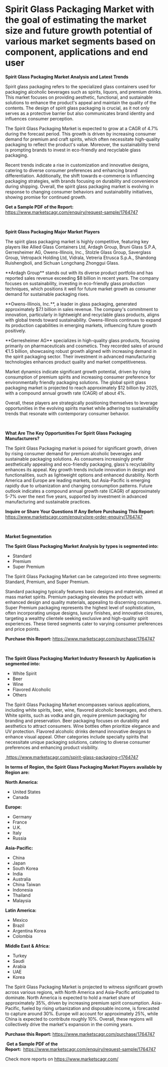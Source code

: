 <p><h1>Spirit Glass Packaging Market with the goal of estimating the market size and future growth potential of various market segments based on component, applications and end user</h1></p><p><strong>Spirit Glass Packaging Market Analysis and Latest Trends</strong></p>
<p><p>Spirit glass packaging refers to the specialized glass containers used for packaging alcoholic beverages such as spirits, liquors, and premium drinks. This market focuses on providing aesthetic, functional, and sustainable solutions to enhance the product's appeal and maintain the quality of the contents. The design of spirit glass packaging is crucial, as it not only serves as a protective barrier but also communicates brand identity and influences consumer perception.</p><p>The Spirit Glass Packaging Market is expected to grow at a CAGR of 4.7% during the forecast period. This growth is driven by increasing consumer demand for premium and craft spirits, which often necessitate high-quality packaging to reflect the product's value. Moreover, the sustainability trend is prompting brands to invest in eco-friendly and recyclable glass packaging. </p><p>Recent trends indicate a rise in customization and innovative designs, catering to diverse consumer preferences and enhancing brand differentiation. Additionally, the shift towards e-commerce is influencing packaging strategies, with brands focusing on durability and convenience during shipping. Overall, the spirit glass packaging market is evolving in response to changing consumer behaviors and sustainability initiatives, showing promise for continued growth.</p></p>
<p><strong>Get a Sample PDF of the Report:&nbsp;</strong> <a href="https://www.marketscagr.com/enquiry/request-sample/1764747?utm_campaign=3298&utm_medium=2&utm_source=Github&utm_content=ia&utm_term=08032025&utm_id=spirit-glass-packaging">https://www.marketscagr.com/enquiry/request-sample/1764747</a></p>
<p>&nbsp;</p>
<p><strong>Spirit Glass Packaging Major Market Players</strong></p>
<p><p>The spirit glass packaging market is highly competitive, featuring key players like Allied Glass Containers Ltd, Ardagh Group, Bruni Glass S.P.A, Gerresheimer AG, Owens-Illinois, Inc., Stolzle Glass Group, Saverglass Group, Vetropack Holding Ltd, Vidrala, Vetreria Etrusca S.p.A., Shandong Ruishengboli, and Sichuan Longchang Zhonggui Glass. </p><p>**Ardagh Group** stands out with its diverse product portfolio and has reported sales revenue exceeding $8 billion in recent years. The company focuses on sustainability, investing in eco-friendly glass production techniques, which positions it well for future market growth as consumer demand for sustainable packaging rises.</p><p>**Owens-Illinois, Inc.**, a leader in glass packaging, generated approximately $7.1 billion in sales revenue. The company's commitment to innovation, particularly in lightweight and recyclable glass products, aligns with global trends toward sustainability. Owens-Illinois continues to expand its production capabilities in emerging markets, influencing future growth positively.</p><p>**Gerresheimer AG** specializes in high-quality glass products, focusing primarily on pharmaceuticals and cosmetics. They recorded sales of around €1.5 billion, showcasing robust growth aligned with increasing demand in the spirit packaging sector. Their investment in advanced manufacturing technologies enhances product quality and market competitiveness.</p><p>Market dynamics indicate significant growth potential, driven by rising consumption of premium spirits and increasing consumer preference for environmentally friendly packaging solutions. The global spirit glass packaging market is projected to reach approximately $12 billion by 2025, with a compound annual growth rate (CAGR) of about 4%. </p><p>Overall, these players are strategically positioning themselves to leverage opportunities in the evolving spirits market while adhering to sustainability trends that resonate with contemporary consumer behavior.</p></p>
<p>&nbsp;</p>
<p><strong>What Are The Key Opportunities For Spirit Glass Packaging Manufacturers?</strong></p>
<p><p>The Spirit Glass Packaging market is poised for significant growth, driven by rising consumer demand for premium alcoholic beverages and sustainable packaging solutions. As consumers increasingly prefer aesthetically appealing and eco-friendly packaging, glass's recyclability enhances its appeal. Key growth trends include innovation in design and functionalities, such as lightweight options and enhanced durability. North America and Europe are leading markets, but Asia-Pacific is emerging rapidly due to urbanization and changing consumption patterns. Future outlook indicates a compound annual growth rate (CAGR) of approximately 5-7% over the next five years, supported by investment in advanced manufacturing and sustainable practices.</p></p>
<p><strong>Inquire or Share Your Questions If Any Before Purchasing This Report:</strong> <a href="https://www.marketscagr.com/enquiry/pre-order-enquiry/1764747?utm_campaign=3298&utm_medium=2&utm_source=Github&utm_content=ia&utm_term=08032025&utm_id=spirit-glass-packaging">https://www.marketscagr.com/enquiry/pre-order-enquiry/1764747</a></p>
<p>&nbsp;</p>
<p><strong>Market Segmentation</strong></p>
<p><strong>The Spirit Glass Packaging Market Analysis by types is segmented into:</strong></p>
<p><ul><li>Standard</li><li>Premium</li><li>Super Premium</li></ul></p>
<p><p>The Spirit Glass Packaging Market can be categorized into three segments: Standard, Premium, and Super Premium. </p><p>Standard packaging typically features basic designs and materials, aimed at mass market spirits. Premium packaging elevates the product with enhanced design and quality materials, appealing to discerning consumers. Super Premium packaging represents the highest level of sophistication, often incorporating unique designs, luxury finishes, and innovative closures, targeting a wealthy clientele seeking exclusive and high-quality spirit experiences. These tiered segments cater to varying consumer preferences and price points.</p></p>
<p><strong>Purchase this Report:&nbsp;</strong><a href="https://www.marketscagr.com/purchase/1764747?utm_campaign=3298&utm_medium=2&utm_source=Github&utm_content=ia&utm_term=08032025&utm_id=spirit-glass-packaging">https://www.marketscagr.com/purchase/1764747</a></p>
<p>&nbsp;</p>
<p><strong>The Spirit Glass Packaging Market Industry Research by Application is segmented into:</strong></p>
<p><ul><li>White Spirit</li><li>Beer</li><li>Wine</li><li>Flavored Alcoholic</li><li>Others</li></ul></p>
<p><p>The Spirit Glass Packaging Market encompasses various applications, including white spirits, beer, wine, flavored alcoholic beverages, and others. White spirits, such as vodka and gin, require premium packaging for branding and preservation. Beer packaging focuses on durability and aesthetics to attract consumers. Wine bottles often prioritize elegance and UV protection. Flavored alcoholic drinks demand innovative designs to enhance visual appeal. Other categories include specialty spirits that necessitate unique packaging solutions, catering to diverse consumer preferences and enhancing product visibility.</p></p>
<p><a href="https://www.marketscagr.com/spirit-glass-packaging-r1764747?utm_campaign=3298&utm_medium=2&utm_source=Github&utm_content=ia&utm_term=08032025&utm_id=spirit-glass-packaging">&nbsp;https://www.marketscagr.com/spirit-glass-packaging-r1764747</a></p>
<p><strong>In terms of Region, the Spirit Glass Packaging Market Players available by Region are:</strong></p>
<p>
    <p> <strong> North America: </strong>
        <ul>
            <li>United States</li>
            <li>Canada</li>
        </ul>
        </p> 
    <p> <strong> Europe: </strong>
        <ul>
            <li>Germany</li>
            <li>France</li>
            <li>U.K.</li>
            <li>Italy</li>
            <li>Russia</li>
        </ul>
        </p> 
    <p> <strong> Asia-Pacific: </strong>
        <ul>
            <li>China</li>
            <li>Japan</li>
            <li>South Korea</li>
            <li>India</li>
            <li>Australia</li>
            <li>China Taiwan</li>
            <li>Indonesia</li>
            <li>Thailand</li>
            <li>Malaysia</li>
        </ul>
        </p> 
    <p> <strong> Latin America: </strong>
        <ul>
            <li>Mexico</li>
            <li>Brazil</li>
            <li>Argentina Korea</li>
            <li>Colombia</li>
        </ul>
        </p> 
    <p> <strong> Middle East & Africa: </strong>
        <ul>
            <li>Turkey</li>
            <li>Saudi</li>
            <li>Arabia</li>
            <li>UAE</li>
            <li>Korea</li>
        </ul>
    </p>
    </p>
<p><p>The Spirit Glass Packaging Market is projected to witness significant growth across various regions, with North America and Asia-Pacific anticipated to dominate. North America is expected to hold a market share of approximately 35%, driven by increasing premium spirit consumption. Asia-Pacific, fueled by rising urbanization and disposable income, is forecasted to capture around 30%. Europe will account for approximately 25%, while China is expected to contribute roughly 10%. Overall, these regions will collectively drive the market's expansion in the coming years.</p></p>
<p><strong>Purchase this Report: </strong><a href="https://www.marketscagr.com/purchase/1764747?utm_campaign=3298&utm_medium=2&utm_source=Github&utm_content=ia&utm_term=08032025&utm_id=spirit-glass-packaging">https://www.marketscagr.com/purchase/1764747</a></p>
<p>&nbsp;<strong>Get a Sample PDF of the Report:&nbsp;&nbsp;</strong><a href="https://www.marketscagr.com/enquiry/request-sample/1764747?utm_campaign=3298&utm_medium=2&utm_source=Github&utm_content=ia&utm_term=08032025&utm_id=spirit-glass-packaging">https://www.marketscagr.com/enquiry/request-sample/1764747</a></p>
<p><strong></strong></p>
<p>Check more reports on <a href="https://www.marketscagr.com/?utm_campaign=3298&utm_medium=2&utm_source=Github&utm_content=ia&utm_term=08032025&utm_id=spirit-glass-packaging">https://www.marketscagr.com/</a></p>